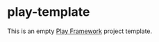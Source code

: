 # play-template #

This is an empty [Play Framework](http://www.playframework.com/) project template.